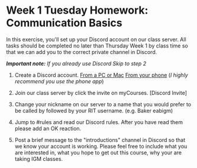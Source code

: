 # Week 1 Tuesday Homework: Communication Basics

In this exercise, you'll set up your Discord account on our class server. All tasks should be completed no later than Thursday Week 1 by class time so that we can add you to the correct private channel in Discord.

_**Important note:** If you already use Discord Skip to step 2_

1.  Create a Discord account.
    [From a PC or Mac](https://www.wikihow.com/Create-a-Discord-Account-on-a-PC-or-Mac)
    [From your phone](https://www.wikihow.tech/Create-a-Discord-Account-on-Android) (_I highly recommend you use the phone app_)

2.  Join our class server by click the invite on myCourses. [Discord Invite]

3.  Change your nickname on our server to a name that you would prefer to be called by followed by your RIT username. (e.g. Baker eabigm)

4.  Jump to #rules and read our Discord rules. After you have read them please add an OK reaction.

5.  Post a brief message to the "introductions" channel in Discord so that we know your account is working. Please feel free to include what you are interested in, what you hope to get out this course, why your are taking IGM classes.
